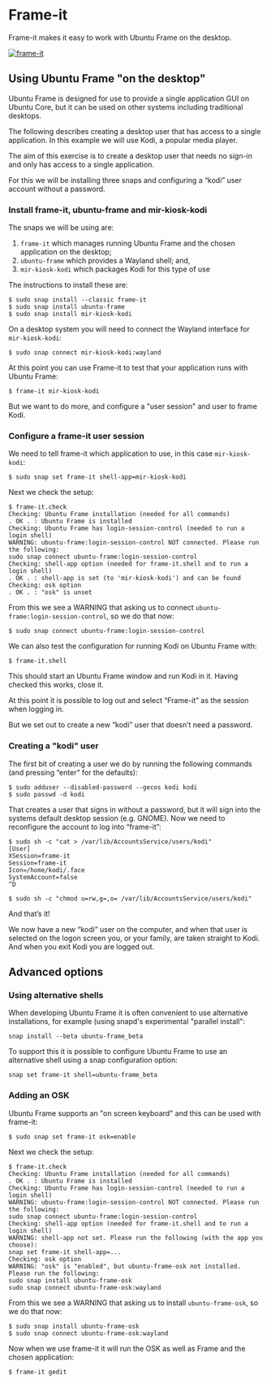 # Frame-it

Frame-it makes it easy to work with Ubuntu Frame on the desktop.

[![frame-it](https://snapcraft.io/frame-it/badge.svg)](https://snapcraft.io/frame-it)

## Using Ubuntu Frame "on the desktop"

Ubuntu Frame is designed for use to provide a single application GUI on Ubuntu Core, but it can be used on other systems including traditional desktops.

The following describes creating a desktop user that has access to a single application. In this example we will use Kodi, a popular media player.

The aim of this exercise is to create a desktop user that needs no sign-in and only has access to a single application.

For this we will be installing three snaps and configuring a “kodi” user account without a password.

### Install frame-it, ubuntu-frame and mir-kiosk-kodi

The snaps we will be using are:

1. `frame-it` which manages running Ubuntu Frame and the chosen application on the desktop;
1. `ubuntu-frame` which provides a Wayland shell; and,
1. `mir-kiosk-kodi` which packages Kodi for this type of use

The instructions to install these are:

    $ sudo snap install --classic frame-it
    $ sudo snap install ubuntu-frame
    $ sudo snap install mir-kiosk-kodi

On a desktop system you will need to connect the Wayland interface for `mir-kiosk-kodi`:

    $ sudo snap connect mir-kiosk-kodi:wayland

At this point you can use Frame-it to test that your application runs with Ubuntu Frame:

    $ frame-it mir-kiosk-kodi

But we want to do more, and configure a "user session" and user to frame Kodi.

### Configure a frame-it user session

We need to tell frame-it which application to use, in this case `mir-kiosk-kodi`:

    $ sudo snap set frame-it shell-app=mir-kiosk-kodi

Next we check the setup:

    $ frame-it.check
    Checking: Ubuntu Frame installation (needed for all commands)
    . OK . : Ubuntu Frame is installed
    Checking: Ubuntu Frame has login-session-control (needed to run a login shell)
    WARNING: ubuntu-frame:login-session-control NOT connected. Please run the following:
    sudo snap connect ubuntu-frame:login-session-control
    Checking: shell-app option (needed for frame-it.shell and to run a login shell)
    . OK . : shell-app is set (to 'mir-kiosk-kodi') and can be found
    Checking: osk option
    . OK . : "osk" is unset

From this we see a WARNING that asking us to connect `ubuntu-frame:login-session-control`, so we do that now:

    $ sudo snap connect ubuntu-frame:login-session-control

We can also test the configuration for running Kodi on Ubuntu Frame with:

    $ frame-it.shell

This should start an Ubuntu Frame window and run Kodi in it. Having checked this works, close it.

At this point it is possible to log out and select “Frame-it” as the session when logging in.

But we set out to create a new “kodi” user that doesn’t need a password.

### Creating a "kodi" user

The first bit of creating a user we do by running the following commands (and pressing “enter” for the defaults):

    $ sudo adduser --disabled-password --gecos kodi kodi
    $ sudo passwd -d kodi

That creates a user that signs in without a password, but it will sign into the systems default desktop session (e.g. GNOME). Now we need to reconfigure the account to log into “frame-it”:

    $ sudo sh -c "cat > /var/lib/AccountsService/users/kodi"
    [User]
    XSession=frame-it
    Session=frame-it
    Icon=/home/kodi/.face
    SystemAccount=false
    ^D

    $ sudo sh -c "chmod u=rw,g=,o= /var/lib/AccountsService/users/kodi"

And that’s it!

We now have a new “kodi” user on the computer, and when that user is selected on the logon screen you, or your family, are taken straight to Kodi. And when you exit Kodi you are logged out.

## Advanced options

### Using alternative shells

When developing Ubuntu Frame it is often convenient to use alternative installations, for example (using snapd's experimental "parallel install":
```plain
snap install --beta ubuntu-frame_beta
```
To support this it is possible to configure Ubuntu Frame to use an alternative shell using a snap configuration option:
```plain
snap set frame-it shell=ubuntu-frame_beta
```

### Adding an OSK

Ubuntu Frame supports an "on screen keyboard" and this can be used with frame-it:

    $ sudo snap set frame-it osk=enable

Next we check the setup:

    $ frame-it.check
    Checking: Ubuntu Frame installation (needed for all commands)
    . OK . : Ubuntu Frame is installed
    Checking: Ubuntu Frame has login-session-control (needed to run a login shell)
    WARNING: ubuntu-frame:login-session-control NOT connected. Please run the following:
    sudo snap connect ubuntu-frame:login-session-control
    Checking: shell-app option (needed for frame-it.shell and to run a login shell)
    WARNING: shell-app not set. Please run the following (with the app you choose):
    snap set frame-it shell-app=...
    Checking: osk option
    WARNING: "osk" is "enabled", but ubuntu-frame-osk not installed. Please run the following:
    sudo snap install ubuntu-frame-osk
    sudo snap connect ubuntu-frame-osk:wayland

From this we see a WARNING that asking us to install `ubuntu-frame-osk`, so we do that now:

    $ sudo snap install ubuntu-frame-osk
    $ sudo snap connect ubuntu-frame-osk:wayland

Now when we use frame-it it will run the OSK as well as Frame and the chosen application:

    $ frame-it gedit
